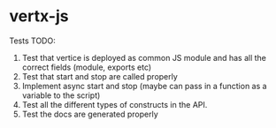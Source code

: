 vertx-js
========

Tests TODO:

1. Test that vertice is deployed as common JS module and has all the correct fields (module, exports etc)
2. Test that start and stop are called properly
3. Implement async start and stop (maybe can pass in a function as a variable to the script)
4. Test all the different types of constructs in the API.
5. Test the docs are generated properly


